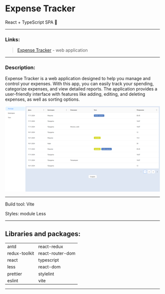 # Expense Tracker

React + TypeScript SPA 🚀
<hr>

### Links:

> [Expense Tracker](ivalab-expense-tracker.vercel.app) - web application

<hr>

### Description:

Expense Tracker is a web application designed to help you manage and control your expenses. With this app, you can easily track your spending, categorize expenses, and view detailed reports. The application provides a user-friendly interface with features like adding, editing, and deleting expenses, as well as sorting options.

![mock-up](./public/mockup.png)

<hr>

Build tool: Vite

Styles: module Less

<hr>

## Libraries and packages:

<table>
  <tr>
    <td>antd</td>
    <td>react-redux</td>
  </tr>
  <tr>
    <td>redux-toolkit</td>
    <td>react-router-dom</td>
  </tr>  
  <tr>
    <td>react</td>
    <td>typescript</td>
  </tr>
<tr>
    <td>less</td>
    <td>react-dom</td>
  </tr>
  <tr>
    <td>prettier</td>
    <td>stylelint</td>
  </tr>  
  <tr>
    <td>eslint</td>
    <td>vite</td>
  </tr>
</table>

<hr>
